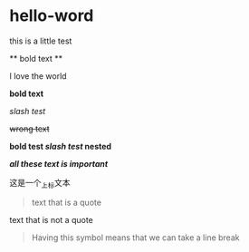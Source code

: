 # hello-word  

this is a little test  

 ** bold text **  
 
I love the world  

**bold text**  

_slash test_  

~~wrong text~~

**bold test _slash test_ nested**  

***all these text is important***  

这是一个<sub>上标</sub>文本  

>text that is a quote

text that is not a quote  

>Having this symbol means that we can take a line break  
